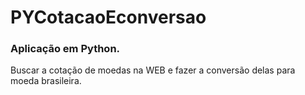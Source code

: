 # PYCotacaoEconversao

### Aplicação em Python.

Buscar a cotação de moedas na WEB e fazer a conversão delas para moeda brasileira.

